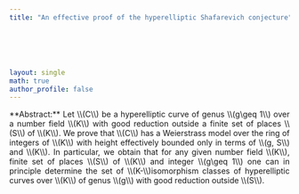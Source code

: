 ```yaml
---
title: "An effective proof of the hyperelliptic Shafarevich conjecture"






layout: single
math: true
author_profile: false
---
```

<div style="text-align: justify !important; text-justify: inter-word;" markdown="1">
**Abstract:**  Let \\(C\\) be a hyperelliptic curve of genus \\(g\geq 1\\) over a number field \\(K\\) with good reduction outside a finite set of places \\(S\\) of \\(K\\). We prove that \\(C\\) has a Weierstrass model over the ring of integers of \\(K\\) with height effectively bounded only in terms of \\(g, S\\) and \\(K\\). In particular, we obtain that for any given number field \\(K\\), finite set of places \\(S\\) of \\(K\\) and integer \\(g\geq 1\\) one can in principle determine the set of \\(K-\\)isomorphism classes of hyperelliptic curves over \\(K\\) of genus \\(g\\) with good reduction outside \\(S\\).
